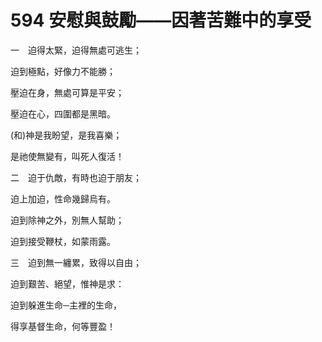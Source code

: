 # 594 安慰與鼓勵——因著苦難中的享受

一　迫得太緊，迫得無處可逃生；

迫到極點，好像力不能勝；

壓迫在身，無處可算是平安；

壓迫在心，四圍都是黑暗。

(和)神是我盼望，是我喜樂；

是祂使無變有，叫死人復活！

二　迫于仇敵，有時也迫于朋友；

迫上加迫，性命幾歸烏有。

迫到除神之外，別無人幫助；

迫到接受鞭杖，如蒙雨露。

三　迫到無一纏累，致得以自由；

迫到艱苦、絕望，惟神是求：

迫到躲進生命─主裡的生命，

得享基督生命，何等豐盈！

